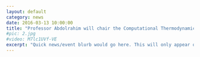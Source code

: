 ```yaml
---
layout: default
category: news
date: 2016-03-13 10:00:00
title: "Professor Abdolrahim will chair the Computational Thermodynamics and Kinetics symposium at TMS 2017 in San Diego."
#pic: 2.jpg
#video: M7lc1UVf-VE
excerpt: "Quick news/event blurb would go here. This will only appear on the home page."
---
```





